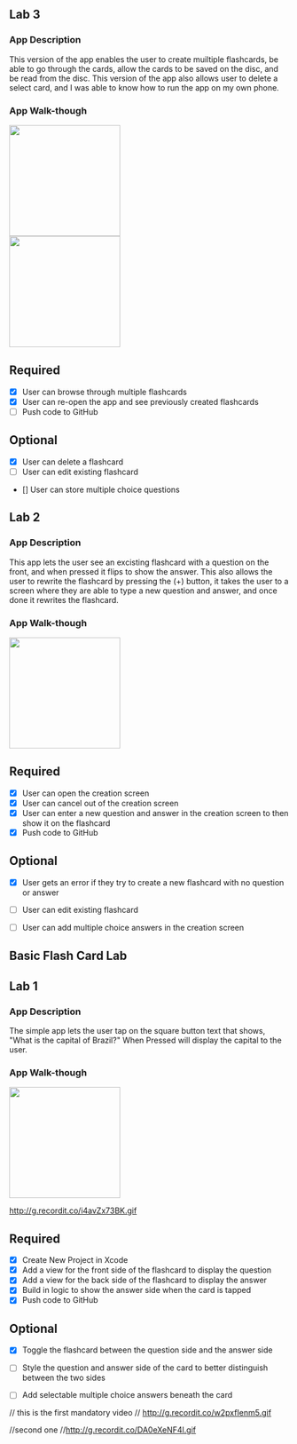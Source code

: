 
## Lab 3

### App Description
This version of the app enables the user to create muiltiple flashcards,  be able to go through the cards, allow the cards to be saved on the disc, and be read from the disc. This version of the app also allows user to delete a select card, and I was able to know how to run the app on my own phone. 


### App Walk-though

<img src="http://g.recordit.co/w2pxfIenm5.gif" width=200><br>
<img src="http://g.recordit.co/DA0eXeNF4l.gif" width=200><br>


## Required
- [X] User can browse through multiple flashcards
- [X] User can re-open the app and see previously created flashcards
- [ ] Push code to GitHub
## Optional
- [X] User can delete a flashcard
- [ ] User can edit existing flashcard
- [] User can store multiple choice questions


## Lab 2

### App Description
This app lets the user see an excisting flashcard with a  question on the front, and when pressed it flips to show the answer. This also allows the user to rewrite the flashcard by pressing the (+) button, it takes the user to a screen where they are able to type a new question and answer, and once done it rewrites the flashcard.

### App Walk-though

<img src="http://g.recordit.co/F6MdK9Bevw.gif" width=200><br>


## Required
- [X] User can open the creation screen
- [X] User can cancel out of the creation screen
- [X] User can enter a new question and answer in the creation screen to then show it on the flashcard
- [X] Push code to GitHub
## Optional
- [X] User gets an error if they try to create a new flashcard with no question or answer
- [ ] User can edit existing flashcard
- [ ] User can add multiple choice answers in the creation screen


## Basic Flash Card Lab

## Lab 1

### App Description
The simple app lets the user tap on the square button text that shows, "What is the capital of Brazil?" When Pressed will display the capital to the user.

### App Walk-though

<img src="http://g.recordit.co/i4avZx73BK.gif" width=200><br>

http://g.recordit.co/i4avZx73BK.gif

## Required
- [X] Create New Project in Xcode
- [X] Add a view for the front side of the flashcard to display the question
- [X] Add a view for the back side of the flashcard to display the answer
- [X] Build in logic to show the answer side when the card is tapped
- [X] Push code to GitHub
## Optional
- [X] Toggle the flashcard between the question side and the answer side
- [ ] Style the question and answer side of the card to better distinguish between the two sides
- [ ] Add selectable multiple choice answers beneath the card


// this is the first mandatory video
// http://g.recordit.co/w2pxfIenm5.gif

//second one
//http://g.recordit.co/DA0eXeNF4l.gif


